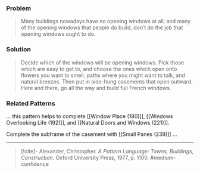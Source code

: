 ### Problem
>Many buildings nowadays have no opening windows at all; and many of the opening windows that people do build, don’t do the job that opening windows ought to do.

### Solution
>Decide which of the windows will be opening windows. Pick those which are easy to get to, and choose the ones which open onto flowers you want to smell, paths where you might want to talk, and natural breezes. Then put in side-hung casements that open outward. Here and there, go all the way and build full French windows.

### Related Patterns
... this pattern helps to complete [[Window Place (180)]], [[Windows Overlooking Life (192)]], and [[Natural Doors and Windows (221)]].

Complete the subframe of the casement with [[Small Panes (239)]] ...

---

> [!cite]- Alexander, Christopher. _A Pattern Language: Towns, Buildings, Construction_. Oxford University Press, 1977, p. 1100.
> #medium-confidence 
